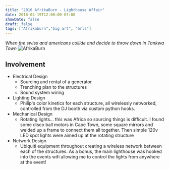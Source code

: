 ```yaml
---
title: "2016 AfrikaBurn - Lighthouse Affair"
date: 2016-04-19T12:00:00-07:00
showDate: false
draft: false
tags: ["Afrikaburn","big art", "brls"]
---
```


*When the swiss and americans collide and decide to throw down in Tankwa Town*
![AfrikaBurn](/gallery/images/afrikaburn_pano.jpg)

## Involvement
- Electrical Design
  - Sourcing and rental of a generator
  - Trenching plan to the structures
  - Sound system wiring
- Lighting Design
  - Philip's color kinetics for each structure, all wirelessly networked, controlled from the DJ booth via custom python hooks.
- Mechanical Design
  - Rotating lights... this was Africa so sourcing things is difficult. I found some disco ball motors in Cape Town, some square mirrors and welded up a frame to connect them all together. Then simple 120v LED spot lights were aimed up at the rotating structure
- Network Design
  - Ubiquiti equipment throughout creating a wireless network between each of the structures. As a bonus, the main lighthouse was hooked into the events wifi allowing me to control the lights from anywhere at the event!
